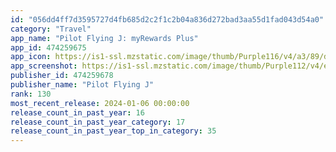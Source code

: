 ```yaml
---
id: "056dd4ff7d3595727d4fb685d2c2f1c2b04a836d272bad3aa55d1fad043d54a0"
category: "Travel"
app_name: "Pilot Flying J: myRewards Plus"
app_id: 474259675
app_icon: https://is1-ssl.mzstatic.com/image/thumb/Purple116/v4/a3/89/d3/a389d3d1-bf7e-cd68-5607-021693453db2/AppIcon-0-0-1x_U007emarketing-0-7-0-sRGB-85-220.png/1024x1024bb.png
app_screenshot: https://is1-ssl.mzstatic.com/image/thumb/Purple112/v4/ee/35/22/ee352260-75c2-c380-3616-676563957f4d/c131f507-7b40-4a94-afd6-819d9929a6ee_IphoneX_start@1x.png/1242x2688bb.png
publisher_id: 474259678
publisher_name: "Pilot Flying J"
rank: 130
most_recent_release: 2024-01-06 00:00:00
release_count_in_past_year: 16
release_count_in_past_year_category: 17
release_count_in_past_year_top_in_category: 35
---
```

